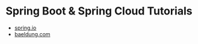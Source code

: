 # Spring Boot & Spring Cloud Tutorials

- [spring.io](https://github.com/keer2345/java-spring-boot-cloud-tutorials/tree/master/spring.io)
- [baeldung.com](https://github.com/keer2345/java-spring-boot-cloud-tutorials/tree/master/baeldung.com)
